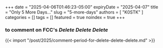 +++
date = "2025-04-06T01:46:23-05:00"
expiryDate = "2025-04-07"
title = "Only 5 More Days..."
slug = "5-more-days"
authors = [ "K0STK" ]
categories = []
tags = []
featured = true
noindex = true
+++
### to comment on FCC's ***Delete Delete Delete***
<!--more-->

{{< import "/post/2025/comment-period-for-delete-delete-delete.md" >}}
